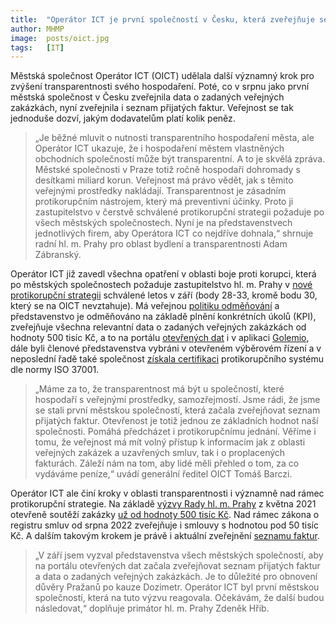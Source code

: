 ```yaml
---
title:  "Operátor ICT je první společností v Česku, která zveřejňuje seznam faktur"
author: MHMP
image:  posts/oict.jpg
tags:   [IT]
---
```


Městská společnost Operátor ICT (OICT) udělala další významný krok pro zvýšení transparentnosti svého hospodaření. Poté, co v srpnu jako první městská společnost v Česku zveřejnila data o zadaných veřejných zakázkách, nyní zveřejnila i seznam přijatých faktur. Veřejnost se tak jednoduše dozví, jakým dodavatelům platí kolik peněz.

> „Je běžné mluvit o nutnosti transparentního hospodaření města, ale Operátor ICT ukazuje, že i hospodaření městem vlastněných obchodních společností může být transparentní. A to je skvělá zpráva. Městské společnosti v Praze totiž ročně hospodaří dohromady s desítkami miliard korun. Veřejnost má právo vědět, jak s těmito veřejnými prostředky nakládají. Transparentnost je zásadním protikorupčním nástrojem, který má preventivní účinky. Proto ji zastupitelstvo v čerstvě schválené protikorupční strategii požaduje po všech městských společnostech. Nyní je na představenstvech jednotlivých firem, aby Operátora ICT co nejdříve dohnala,“ shrnuje radní hl. m. Prahy pro oblast bydlení a transparentnosti Adam Zábranský.

Operátor ICT již zavedl všechna opatření v oblasti boje proti korupci, která po městských společnostech požaduje zastupitelstvo hl. m. Prahy v [nové protikorupční strategii](https://zastupitelstvo.praha.eu/ina/tedusndetail.aspx?par=037075134142137098088075152142137098085075149142137098086075146142137098086&id=648429) schválené letos v září (body 28-33, kromě bodu 30, který se na OICT nevztahuje). Má veřejnou [politiku odměňování](https://operatorict.cz/politika-odmenovani/) a představenstvo je odměňováno na základě plnění konkrétních úkolů (KPI), zveřejňuje všechna relevantní data o zadaných veřejných zakázkách od hodnoty 500 tisíc Kč, a to na portálu [otevřených dat](https://opendata.praha.eu/dataset/verejne-zakazky-oict) i v aplikaci [Golemio](https://golemio.cz/data/verejne-zakazky-operatora-ict), dále byli členové představenstva vybráni v otevřeném výběrovém řízení a v neposlední řadě také společnost [získala certifikaci](https://operatorict.cz/spolecnost-oict-uspesne-dokoncila-certifikacni-audit-systemu-protikorupcniho-managementu/) protikorupčního systému dle normy ISO 37001.

> „Máme za to, že transparentnost má být u společností, které hospodaří s veřejnými prostředky, samozřejmostí. Jsme rádi, že jsme se stali první městskou společností, která začala zveřejňovat seznam přijatých faktur. Otevřenost je totiž jednou ze základních hodnot naší společnosti. Pomáhá předcházet i protikorupčnímu jednání. Věříme i tomu, že veřejnost má mít volný přístup k informacím jak z oblasti veřejných zakázek a uzavřených smluv, tak i o proplacených fakturách. Záleží nám na tom, aby lidé měli přehled o tom, za co vydáváme peníze,“ uvádí generální ředitel OICT Tomáš Barczi.

Operátor ICT ale činí kroky v oblasti transparentnosti i významně nad rámec protikorupční strategie. Na základě [výzvy Rady hl. m. Prahy](https://zastupitelstvo.praha.eu/ina/tedusndetail.aspx?par=027065124132127088078065142132127088075065139132127088075065136132127088075&id=617724) z května 2021 otevřeně soutěží zakázky [už od hodnoty 500 tisíc Kč](https://operatorict.cz/wp-content/uploads/2022/04/Rad-VZ-2022.pdf). Nad rámec zákona o registru smluv od srpna 2022 zveřejňuje i smlouvy s hodnotou pod 50 tisíc Kč. A dalším takovým krokem je právě i aktuální zveřejnění [seznamu faktur](https://opendata.praha.eu/dataset/prijate-faktury-oict).

> „V září jsem vyzval představenstva všech městských společností, aby na portálu otevřených dat začala zveřejňovat seznam přijatých faktur a data o zadaných veřejných zakázkách. Je to důležité pro obnovení důvěry Pražanů po kauze Dozimetr. Operátor ICT byl první městskou společností, která na tuto výzvu reagovala. Očekávám, že další budou následovat,“ doplňuje primátor hl. m. Prahy Zdeněk Hřib.
